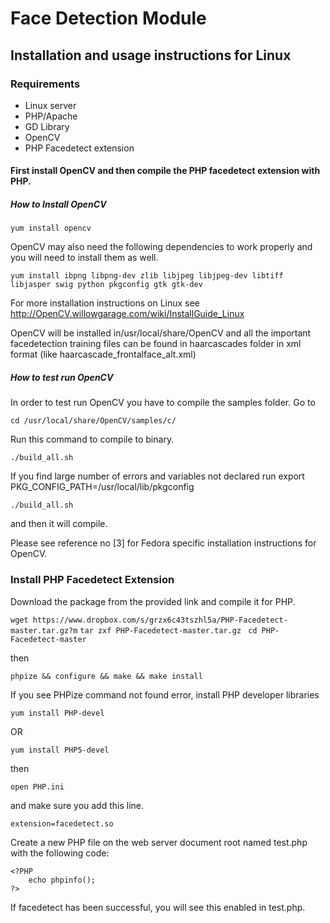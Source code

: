 # Face Detection Module

## Installation and usage instructions for Linux
### Requirements

- Linux server 
- PHP/Apache
- GD Library
- OpenCV 
- PHP Facedetect extension 

#### First install OpenCV and then compile the PHP facedetect extension with PHP.
##### How to Install OpenCV

`yum install opencv`

OpenCV may also need the following dependencies to work properly and you will need to install them as well.

`yum install ibpng libpng-dev zlib libjpeg libjpeg-dev libtiff libjasper swig python pkgconfig gtk gtk-dev`

For more installation instructions on Linux see http://OpenCV.willowgarage.com/wiki/InstallGuide_Linux

OpenCV will be installed in/usr/local/share/OpenCV and all the important facedetection training files can be found in haarcascades folder in xml format (like haarcascade_frontalface_alt.xml)

##### How to test run OpenCV
In order to test run OpenCV you have to compile the samples folder. Go to

`cd /usr/local/share/OpenCV/samples/c/`

Run this command to compile to binary.

`./build_all.sh`

If you find large number of errors and variables not declared run
export PKG_CONFIG_PATH=/usr/local/lib/pkgconfig

`./build_all.sh`

and then it will compile.

Please see reference no [3] for Fedora specific installation instructions for OpenCV.

### Install PHP Facedetect Extension
Download the package from the provided link and compile it for PHP.

`wget https://www.dropbox.com/s/grzx6c43tszhl5a/PHP-Facedetect-master.tar.gz?m`
`tar zxf PHP-Facedetect-master.tar.gz `
`cd PHP-Facedetect-master`

then

`phpize && configure && make && make install`

If you see PHPize command not found error, install PHP developer libraries

`yum install PHP-devel`

OR

`yum install PHP5-devel`

then

`open PHP.ini` 

and make sure you add this line.

`extension=facedetect.so`

Create a new PHP file on the web server document root named test.php  with the following code:
```
<?PHP
	echo phpinfo();
?>
```

If facedetect has been successful, you will see this enabled in test.php.
